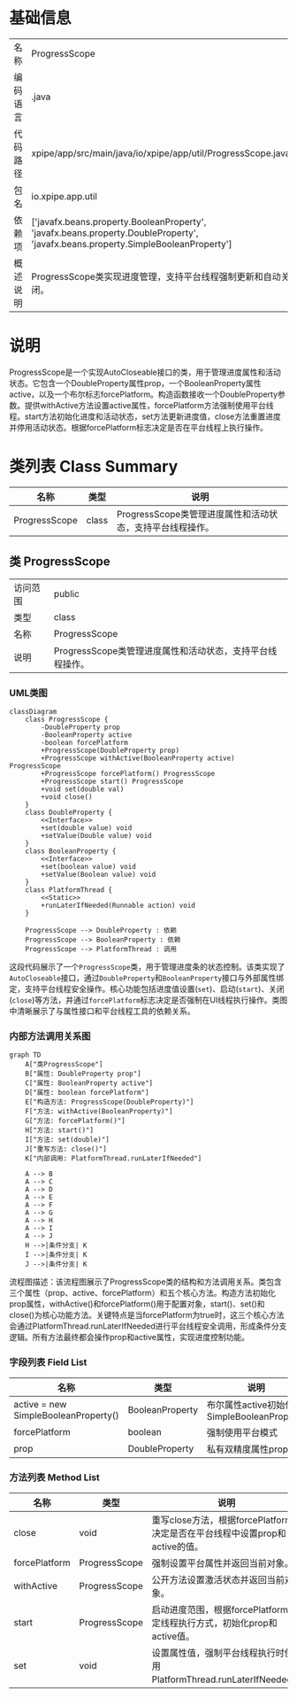# 基础信息

|      |      |
|------|------|
| 名称 | ProgressScope |
| 编码语言 | .java |
| 代码路径 | xpipe/app/src/main/java/io/xpipe/app/util/ProgressScope.java |
| 包名 | io.xpipe.app.util |
| 依赖项 | ['javafx.beans.property.BooleanProperty', 'javafx.beans.property.DoubleProperty', 'javafx.beans.property.SimpleBooleanProperty'] |
| 概述说明 | ProgressScope类实现进度管理，支持平台线程强制更新和自动关闭。 |

# 说明

ProgressScope是一个实现AutoCloseable接口的类，用于管理进度属性和活动状态。它包含一个DoubleProperty属性prop，一个BooleanProperty属性active，以及一个布尔标志forcePlatform。构造函数接收一个DoubleProperty参数。提供withActive方法设置active属性，forcePlatform方法强制使用平台线程。start方法初始化进度和活动状态，set方法更新进度值，close方法重置进度并停用活动状态。根据forcePlatform标志决定是否在平台线程上执行操作。

# 类列表 Class Summary

| 名称   | 类型  | 说明 |
|-------|------|-------------|
| ProgressScope | class | ProgressScope类管理进度属性和活动状态，支持平台线程操作。 |



## 类 ProgressScope

|      |      |
|------|------|
| 访问范围 | public |
| 类型 | class |
| 名称 | ProgressScope |
| 说明 | ProgressScope类管理进度属性和活动状态，支持平台线程操作。 |


### UML类图

```mermaid
classDiagram
    class ProgressScope {
        -DoubleProperty prop
        -BooleanProperty active
        -boolean forcePlatform
        +ProgressScope(DoubleProperty prop)
        +ProgressScope withActive(BooleanProperty active) ProgressScope
        +ProgressScope forcePlatform() ProgressScope
        +ProgressScope start() ProgressScope
        +void set(double val)
        +void close()
    }
    class DoubleProperty {
        <<Interface>>
        +set(double value) void
        +setValue(Double value) void
    }
    class BooleanProperty {
        <<Interface>>
        +set(boolean value) void
        +setValue(Boolean value) void
    }
    class PlatformThread {
        <<Static>>
        +runLaterIfNeeded(Runnable action) void
    }

    ProgressScope --> DoubleProperty : 依赖
    ProgressScope --> BooleanProperty : 依赖
    ProgressScope --> PlatformThread : 调用
```

这段代码展示了一个`ProgressScope`类，用于管理进度条的状态控制。该类实现了`AutoCloseable`接口，通过`DoubleProperty`和`BooleanProperty`接口与外部属性绑定，支持平台线程安全操作。核心功能包括进度值设置(`set`)、启动(`start`)、关闭(`close`)等方法，并通过`forcePlatform`标志决定是否强制在UI线程执行操作。类图中清晰展示了与属性接口和平台线程工具的依赖关系。


### 内部方法调用关系图

```mermaid
graph TD
    A["类ProgressScope"]
    B["属性: DoubleProperty prop"]
    C["属性: BooleanProperty active"]
    D["属性: boolean forcePlatform"]
    E["构造方法: ProgressScope(DoubleProperty)"]
    F["方法: withActive(BooleanProperty)"]
    G["方法: forcePlatform()"]
    H["方法: start()"]
    I["方法: set(double)"]
    J["重写方法: close()"]
    K["内部调用: PlatformThread.runLaterIfNeeded"]

    A --> B
    A --> C
    A --> D
    A --> E
    A --> F
    A --> G
    A --> H
    A --> I
    A --> J
    H -->|条件分支| K
    I -->|条件分支| K
    J -->|条件分支| K
```

流程图描述：该流程图展示了ProgressScope类的结构和方法调用关系。类包含三个属性（prop、active、forcePlatform）和五个核心方法。构造方法初始化prop属性，withActive()和forcePlatform()用于配置对象，start()、set()和close()为核心功能方法。关键特点是当forcePlatform为true时，这三个核心方法会通过PlatformThread.runLaterIfNeeded进行平台线程安全调用，形成条件分支逻辑。所有方法最终都会操作prop和active属性，实现进度控制功能。

### 字段列表 Field List

| 名称  | 类型  | 说明 |
|-------|-------|------|
| active = new SimpleBooleanProperty() | BooleanProperty | 布尔属性active初始化为SimpleBooleanProperty |
| forcePlatform | boolean | 强制使用平台模式 |
| prop | DoubleProperty | 私有双精度属性prop |

### 方法列表 Method List

| 名称  | 类型  | 说明 |
|-------|-------|------|
| close | void | 重写close方法，根据forcePlatform决定是否在平台线程中设置prop和active的值。 |
| forcePlatform | ProgressScope | 强制设置平台属性并返回当前对象。 |
| withActive | ProgressScope | 公开方法设置激活状态并返回当前对象。 |
| start | ProgressScope | 启动进度范围，根据forcePlatform决定线程执行方式，初始化prop和active值。 |
| set | void | 设置属性值，强制平台线程执行时使用PlatformThread.runLaterIfNeeded。 |




